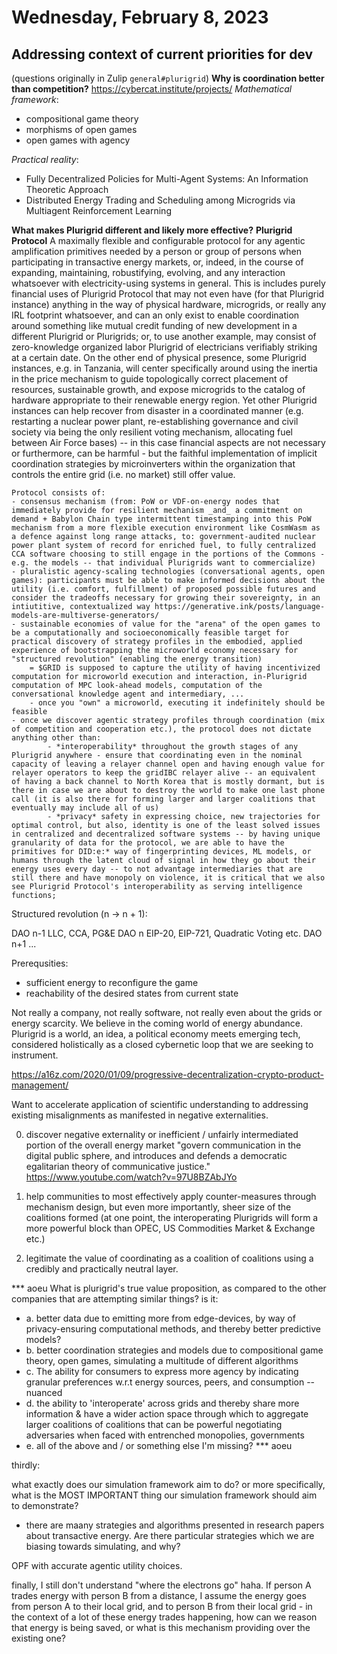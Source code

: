 # Wednesday, February 8, 2023
## Addressing context of current priorities for dev
(questions originally in Zulip `general#plurigrid`)
**Why is coordination better than competition?**
https://cybercat.institute/projects/
_Mathematical framework_:
- compositional game theory
- morphisms of open games
- open games with agency

_Practical reality_:
- Fully Decentralized Policies for Multi-Agent Systems: An Information Theoretic Approach
- Distributed Energy Trading and Scheduling among Microgrids via Multiagent Reinforcement Learning

**What makes Plurigrid different and likely more effective?**
**Plurigrid Protocol**
A maximally flexible and configurable protocol for any agentic amplification primitives needed by a person or group of persons when participating in transactive energy markets, or, indeed, in the course of expanding, maintaining, robustifying, evolving, and any interaction whatsoever with electricity-using systems in general. This is includes purely financial uses of Plurigrid Protocol that may not even have (for that Plurigrid instance) anything in the way of physical hardware, microgrids, or really any IRL footprint whatsoever, and can an only exist to enable coordination around something like mutual credit funding of new development in a different Plurigrid or Plurigrids; or, to use another example, may consist of zero-knowledge organized labor Plurigrid of electricians verifiably striking at a certain date. On the other end of physical presence, some Plurigrid instances, e.g. in Tanzania, will center specifically around using the inertia in the price mechanism to guide topologically correct placement of resources, sustainable growth, and expose microgrids to the catalog of hardware appropriate to their renewable energy region.
    Yet other Plurigrid instances can help recover from disaster in a coordinated manner (e.g. restarting a nuclear power plant, re-establishing governance and civil society via being the only resilient voting mechanism, allocating fuel between Air Force bases) -- in this case financial aspects are not necessary or furthermore, can be harmful - but the faithful implementation of implicit coordination strategies by microinverters within the organization that controls the entire grid (i.e. no market) still offer value.

    Protocol consists of:
    - consensus mechanism (from: PoW or VDF-on-energy nodes that immediately provide for resilient mechanism _and_ a commitment on demand + Babylon Chain type intermittent timestamping into this PoW mechanism from a more flexible execution environment like CosmWasm as a defence against long range attacks, to: government-audited nuclear power plant system of record for enriched fuel, to fully centralized CCA software choosing to still engage in the portions of the Commons - e.g. the models -- that individual Plurigrids want to commercialize)
    - pluralistic agency-scaling technologies (conversational agents, open games): participants must be able to make informed decisions about the utility (i.e. comfort, fulfillment) of proposed possible futures and consider the tradeoffs necessary for growing their sovereignty, in an intiutitive, contextualized way https://generative.ink/posts/language-models-are-multiverse-generators/
    - sustainable economies of value for the "arena" of the open games to be a computationally and socioeconomically feasible target for practical discovery of strategy profiles in the embodied, applied experience of bootstrapping the microworld economy necessary for "structured revolution" (enabling the energy transition)
        = $GRID is supposed to capture the utility of having incentivized computation for microworld execution and interaction, in-Plurigrid computation of MPC look-ahead models, computation of the conversational knowledge agent and intermediary, ...
        - once you "own" a microworld, executing it indefinitely should be feasible
    - once we discover agentic strategy profiles through coordination (mix of competition and cooperation etc.), the protocol does not dictate anything other than:
            - *interoperability* throughout the growth stages of any Plurigrid anywhere - ensure that coordinating even in the nominal capacity of leaving a relayer channel open and having enough value for relayer operators to keep the gridIBC relayer alive -- an equivalent of having a back channel to North Korea that is mostly dormant, but is there in case we are about to destroy the world to make one last phone call (it is also there for forming larger and larger coalitions that eventually may include all of us)
            - *privacy* safety in expressing choice, new trajectories for optimal control, but also, identity is one of the least solved issues in centralized and decentralized software systems -- by having unique granularity of data for the protocol, we are able to have the primitives for DID:e:* way of fingerprinting devices, ML models, or humans through the latent cloud of signal in how they go about their energy uses every day -- to not advantage intermediaries that are still there and have monopoly on violence, it is critical that we also see Plurigrid Protocol's interoperability as serving intelligence functions;

Structured revolution (n -> n + 1):

DAO n-1 LLC, CCA, PG&E
DAO n EIP-20, EIP-721, Quadratic Voting etc.
DAO n+1 ...

Prerequsities:
- sufficient energy to reconfigure the game
- reachability of the desired states from current state

Not really a company, not really software, not really even about the grids or energy scarcity.
We believe in the coming world of energy abundance.
Plurigrid is a world, an idea, a political economy meets emerging tech, considered holistically as a closed cybernetic loop that we are seeking to instrument.

https://a16z.com/2020/01/09/progressive-decentralization-crypto-product-management/

Want to accelerate application of scientific understanding to addressing existing misalignments as manifested in negative externalities.

0. discover negative externality or inefficient / unfairly intermediated portion of the overall energy market
"govern communication in the digital public sphere, and introduces and defends a democratic egalitarian theory of communicative justice." https://www.youtube.com/watch?v=97U8BZAbJYo

1. help communities to most effectively apply counter-measures through mechanism design, but even more importantly, sheer size of the coalitions formed (at one point, the interoperating Plurigrids will form a more powerful block than OPEC, US Commodities Market & Exchange etc.)

2. legitimate the value of coordinating as a coalition of coalitions using a credibly and practically neutral layer.




*** aoeu
What is plurigrid's true value proposition, as compared to the other companies that are attempting similar things? is it:
- a. better data due to emitting more from edge-devices, by way of privacy-ensuring computational methods, and thereby better predictive models?
- b. better coordination strategies and models due to compositional game theory, open games, simulating a multitude of different algorithms
- c. The ability for consumers to express more agency by indicating granular preferences w.r.t energy sources, peers, and consumption -- nuanced
- d. the ability to 'interoperate' across grids and thereby share more information & have a wider action space through which to aggregate larger coalitions of coalitions that can be powerful negotiating adversaries when faced with entrenched monopolies, governments
- e. all of the above and / or something else I'm missing?
*** aoeu

thirdly:

what exactly does our simulation framework aim to do? or more specifically, what is the MOST IMPORTANT thing our simulation framework should aim to demonstrate?
- there are maany strategies and algorithms presented in research papers about transactive energy. Are there particular strategies which we are biasing towards simulating, and why?


OPF with accurate agentic utility choices.

finally, I still don't understand "where the electrons go" haha. If person A trades energy with person B from a distance, I assume the energy goes from person A to their local grid, and to person B from their local grid - in the context of a lot of these energy trades happening, how can we reason that energy is being saved, or what is this mechanism providing over the existing one?